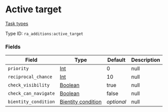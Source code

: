 # Active target
[Task types](../task_types_types.md)

Type ID: `ra_additions:active_target`
### Fields
Field | Type | Default | Description
------|------|---------|-------------
`priority` | [Int](../data_types/int.md) | 0 | null
`reciprocal_chance` | [Int](../data_types/int.md) | 10 | null
`check_visibility` | [Boolean](../data_types/boolean.md) | true | null
`check_can_navigate` | [Boolean](../data_types/boolean.md) | false | null
`bientity_condition` | [Bientity condition](../data_types/bientity_condition.md) | _optional_ | null
